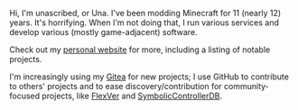 Hi, I'm unascribed, or Una. I've been modding Minecraft for 11 (nearly 12) years. It's horrifying. When I'm not doing that, I run various services and develop various (mostly game-adjacent) software.

Check out my [personal website](https://unascribed.com) for more, including a listing of notable projects.

I'm increasingly using my [Gitea](https://git.sleeping.town) for new projects; I use GitHub to contribute to others' projects and to ease discovery/contribution for community-focused projects, like [FlexVer](https://github.com/unascribed/FlexVer) and [SymbolicControllerDB](https://github.com/unascribed/SymbolicControllerDB).
